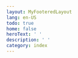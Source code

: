```yaml
---
layout: MyFooteredLayout
lang: en-US
todo: true
home: false
heroText: ' '
description: ' '
category: index
---
```


<MyPosts />
